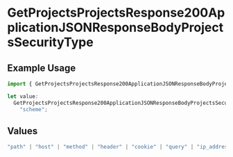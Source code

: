 # GetProjectsProjectsResponse200ApplicationJSONResponseBodyProjectsSecurityType

## Example Usage

```typescript
import { GetProjectsProjectsResponse200ApplicationJSONResponseBodyProjectsSecurityType } from "@vercel/sdk/models/getprojectsop.js";

let value:
  GetProjectsProjectsResponse200ApplicationJSONResponseBodyProjectsSecurityType =
    "scheme";
```

## Values

```typescript
"path" | "host" | "method" | "header" | "cookie" | "query" | "ip_address" | "protocol" | "scheme" | "environment" | "region" | "initial_request_path"
```